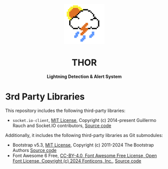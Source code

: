 <div align="center">
  <img height="128" src="./assets/logo.png" alt="Thor logo, decorative"/>
  <h1>THOR</h1>
  <p><strong>Lightning Detection & Alert System</strong></p>
</div>

# 3rd Party Libraries

This repository includes the following third-party libraries:

- `socket.io-client`, [MIT License](https://github.com/socketio/socket.io/blob/7427109658591e7ce677a183a664d1f5327f37ea/LICENSE), Copyright (c) 2014-present Guillermo Rauch and Socket.IO contributors, [Source code](https://github.com/socketio/socket.io)

Additionally, it includes the following third-party libraries as Git submodules:

- Bootstrap v5.3, [MIT License](https://github.com/twbs/bootstrap/blob/0cbfe13adf669ad39ae9d8e873c2ad59befd3a3a/LICENSE), Copyright (c) 2011-2024 The Bootstrap Authors [Source code](https://github.com/twbs/bootstrap)
- Font Awesome 6
  Free, [CC-BY-4.0, Font Awesome Free License, Open Font License, Copyright (c) 2024 Fonticons, Inc.](https://github.com/FortAwesome/Font-Awesome/blob/c0f460dca7f7688761120415ff3c9cf7f73119be/LICENSE.txt), [Source code](https://github.com/FortAwesome/Font-Awesome)
